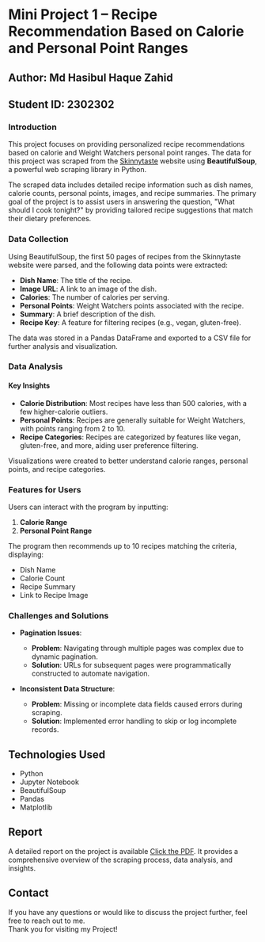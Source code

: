 # Mini Project 1 – Recipe Recommendation Based on Calorie and Personal Point Ranges

## Author: Md Hasibul Haque Zahid
## Student ID: 2302302

### Introduction
This project focuses on providing personalized recipe recommendations based on calorie and Weight Watchers personal point ranges. The data for this project was scraped from the [Skinnytaste](https://www.skinnytaste.com) website using **BeautifulSoup**, a powerful web scraping library in Python.

The scraped data includes detailed recipe information such as dish names, calorie counts, personal points, images, and recipe summaries. The primary goal of the project is to assist users in answering the question, "What should I cook tonight?" by providing tailored recipe suggestions that match their dietary preferences.

### Data Collection
Using BeautifulSoup, the first 50 pages of recipes from the Skinnytaste website were parsed, and the following data points were extracted:

- **Dish Name**: The title of the recipe.
- **Image URL**: A link to an image of the dish.
- **Calories**: The number of calories per serving.
- **Personal Points**: Weight Watchers points associated with the recipe.
- **Summary**: A brief description of the dish.
- **Recipe Key**: A feature for filtering recipes (e.g., vegan, gluten-free).

The data was stored in a Pandas DataFrame and exported to a CSV file for further analysis and visualization.

### Data Analysis
#### Key Insights
- **Calorie Distribution**: Most recipes have less than 500 calories, with a few higher-calorie outliers.
- **Personal Points**: Recipes are generally suitable for Weight Watchers, with points ranging from 2 to 10.
- **Recipe Categories**: Recipes are categorized by features like vegan, gluten-free, and more, aiding user preference filtering.

Visualizations were created to better understand calorie ranges, personal points, and recipe categories.

### Features for Users
Users can interact with the program by inputting:

1. **Calorie Range**
2. **Personal Point Range**

The program then recommends up to 10 recipes matching the criteria, displaying:

- Dish Name
- Calorie Count
- Recipe Summary
- Link to Recipe Image

### Challenges and Solutions
- **Pagination Issues**:
  - **Problem**: Navigating through multiple pages was complex due to dynamic pagination.
  - **Solution**: URLs for subsequent pages were programmatically constructed to automate navigation.
  
- **Inconsistent Data Structure**:
  - **Problem**: Missing or incomplete data fields caused errors during scraping.
  - **Solution**: Implemented error handling to skip or log incomplete records.

## Technologies Used
- Python
- Jupyter Notebook
- BeautifulSoup
- Pandas
- Matplotlib

## Report
A detailed report on the project is available [Click the PDF]([https://www.skinnytaste.com](https://github.com/Xahidian/What-Should-I-Cook-Tonight-/blob/main/MiniProject1Zahid.pdf)). It provides a comprehensive overview of the scraping process, data analysis, and insights.

## Contact
If you have any questions or would like to discuss the project further, feel free to reach out to me.  
Thank you for visiting my Project!
